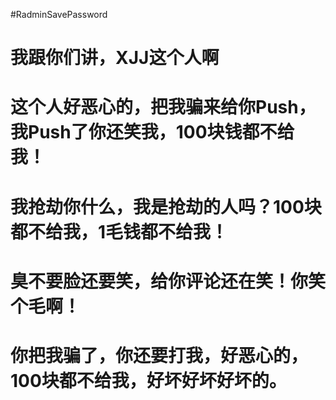 #RadminSavePassword
# 我跟你们讲，XJJ这个人啊
# 这个人好恶心的，把我骗来给你Push，我Push了你还笑我，100块钱都不给我！
# 我抢劫你什么，我是抢劫的人吗？100块都不给我，1毛钱都不给我！ 
# 臭不要脸还要笑，给你评论还在笑！你笑个毛啊！ 
# 你把我骗了，你还要打我，好恶心的，100块都不给我，好坏好坏好坏的。
